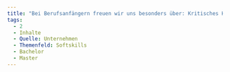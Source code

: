 ```yaml
---
title: "Bei Berufsanfängern freuen wir uns besonders über: Kritisches Hinterfragen"
tags:
  - 2
  - Inhalte
  - Quelle: Unternehmen
  - Themenfeld: Softskills
  - Bachelor
  - Master
---
```


